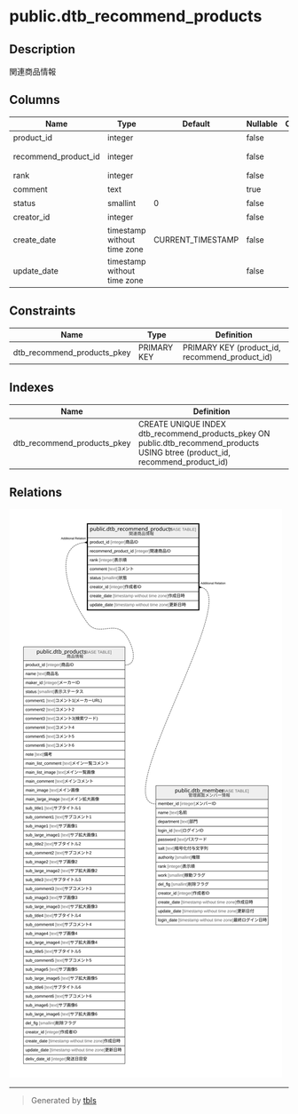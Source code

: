 # public.dtb_recommend_products

## Description

関連商品情報

## Columns

| Name | Type | Default | Nullable | Children | Parents | Comment |
| ---- | ---- | ------- | -------- | -------- | ------- | ------- |
| product_id | integer |  | false |  | [public.dtb_products](public.dtb_products.md) | 商品ID |
| recommend_product_id | integer |  | false |  |  | 関連商品ID |
| rank | integer |  | false |  |  | 表示順 |
| comment | text |  | true |  |  | コメント |
| status | smallint | 0 | false |  |  | 状態 |
| creator_id | integer |  | false |  | [public.dtb_member](public.dtb_member.md) | 作成者ID |
| create_date | timestamp without time zone | CURRENT_TIMESTAMP | false |  |  | 作成日時 |
| update_date | timestamp without time zone |  | false |  |  | 更新日時 |

## Constraints

| Name | Type | Definition |
| ---- | ---- | ---------- |
| dtb_recommend_products_pkey | PRIMARY KEY | PRIMARY KEY (product_id, recommend_product_id) |

## Indexes

| Name | Definition |
| ---- | ---------- |
| dtb_recommend_products_pkey | CREATE UNIQUE INDEX dtb_recommend_products_pkey ON public.dtb_recommend_products USING btree (product_id, recommend_product_id) |

## Relations

![er](public.dtb_recommend_products.svg)

---

> Generated by [tbls](https://github.com/k1LoW/tbls)
